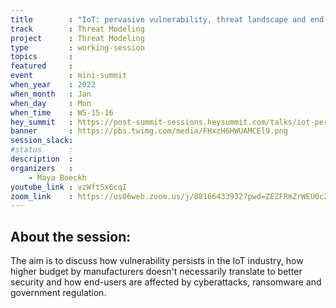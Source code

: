 ```yaml
---
title        : "IoT: pervasive vulnerability, threat landscape and end-users"
track        : Threat Modeling
project      : Threat Modeling
type         : working-session
topics       :
featured     :
event        : mini-summit
when_year    : 2022
when_month   : Jan
when_day     : Mon
when_time    : WS-15-16
hey_summit   : https://post-summit-sessions.heysummit.com/talks/iot-pervasive-vulnerability-threat-landscape-and-end-users/
banner       : https://pbs.twimg.com/media/FHxzH6HWUAMCEl9.png
session_slack:
#status      : 
description  :
organizers   :
    - Maya Boeckh  
youtube_link : vzWft5x6cqI
zoom_link    : https://us06web.zoom.us/j/88166433932?pwd=ZEZFRmZrWEU0c29OZ2k2MVVTdTUwUT09
---
```


## About the session:

The aim is to discuss how vulnerability persists in the IoT industry, how higher budget by manufacturers doesn't necessarily translate to better security and how end-users are affected by cyberattacks, ransomware and government regulation.
